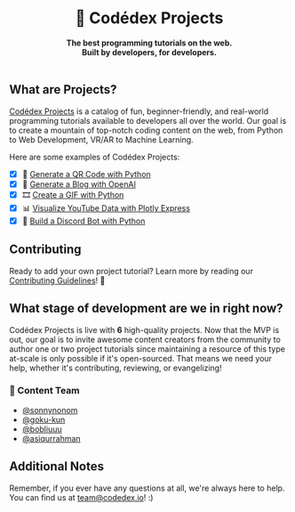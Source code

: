 <div align="center">
  <h1>🚀 Codédex Projects</h1>
  <strong>The best programming tutorials on the web.</strong><br>
  <strong>Built by developers, for developers.</strong>
</div>
<br>

## What are Projects?

[Codédex Projects](https://www.codedex.io/projects) is a catalog of fun, beginner-friendly, and real-world programming tutorials available to developers all over the world. Our goal is to create a mountain of top-notch coding content on the web, from Python to Web Development, VR/AR to Machine Learning.

Here are some examples of Codédex Projects:

- [x] 🔗 [Generate a QR Code with Python](https://www.codedex.io/projects/generate-a-qr-code-with-python)
- [x] 📝 [Generate a Blog with OpenAI](https://www.codedex.io/projects/generate-a-blog-with-openai)
- [x] 🎞 [Create a GIF with Python](https://www.codedex.io/projects/create-a-gif-with-python)
- [x] 📊 [Visualize YouTube Data with Plotly Express](https://www.codedex.io/projects/visualize-youtube-data-with-plotly)
- [x] 🤖 [Build a Discord Bot with Python](https://www.codedex.io/projects/build-a-discord-bot-with-python)

## Contributing

Ready to add your own project tutorial? Learn more by reading our [Contributing Guidelines](https://github.com/codedex-io/projects/blob/main/.github/CONTRIBUTING.md)! 🙌

## What stage of development are we in right now?

Codédex Projects is live with **6** high-quality projects. Now that the MVP is out, our goal is to invite awesome content creators from the community to author one or two project tutorials since maintaining a resource of this type at-scale is only possible if it's open-sourced. That means we need your help, whether it's contributing, reviewing, or evangelizing!

### 📝 Content Team

- [@sonnynonom](https://github.com/sonnynomnom)
- [@goku-kun](https://github.com/Goku-kun)
- [@bobliuuu](https://github.com/Bobliuuu)
- [@asiqurrahman](https://github.com/asiqurrahman)


## Additional Notes

Remember, if you ever have any questions at all, we're always here to help. You can find us at team@codedex.io! :)
